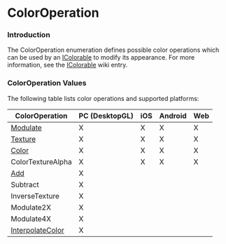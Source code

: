 # ColorOperation

### Introduction

The ColorOperation enumeration defines possible color operations which can be used by an [IColorable](../../../../frb/docs/index.php) to modify its appearance. For more information, see the [IColorable](../../../../frb/docs/index.php) wiki entry.

### ColorOperation Values

The following table lists color operations and supported platforms:

| ColorOperation                          | PC (DesktopGL) | iOS | Android | Web |
| --------------------------------------- | -------------- | --- | ------- | --- |
| [Modulate](modulate.md)                 | X              | X   | X       | X   |
| [Texture](texture.md)                   | X              | X   | X       | X   |
| [Color](color.md)                       | X              | X   | X       | X   |
| ColorTextureAlpha                       | X              | X   | X       | X   |
| [Add](add.md)                           | X              |     |         |     |
| Subtract                                | X              |     |         |     |
| InverseTexture                          | X              |     |         |     |
| Modulate2X                              | X              |     |         |     |
| Modulate4X                              | X              |     |         |     |
| [InterpolateColor](interpolatecolor.md) | X              |     |         |     |

